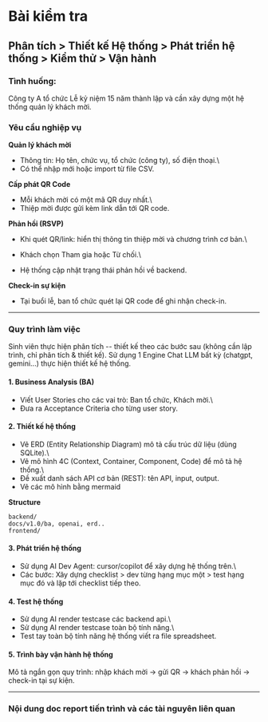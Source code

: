 # Bài kiểm tra

## Phân tích \> Thiết kế Hệ thống \> Phát triển hệ thống \> Kiểm thử \> Vận hành

### Tình huống:

Công ty A tổ chức Lễ kỷ niệm 15 năm thành lập và cần xây dựng một hệ
thống quản lý khách mời.

### Yêu cầu nghiệp vụ

**Quản lý khách mời**

-   Thông tin: Họ tên, chức vụ, tổ chức (công ty), số điện thoại.\
-   Có thể nhập mới hoặc import từ file CSV.

**Cấp phát QR Code**

-   Mỗi khách mời có một mã QR duy nhất.\
-   Thiệp mời được gửi kèm link dẫn tới QR code.

**Phản hồi (RSVP)**

-   Khi quét QR/link: hiển thị thông tin thiệp mời và chương trình cơ
    bản.\

-   Khách chọn Tham gia hoặc Từ chối.\
-   Hệ thống cập nhật trạng thái phản hồi về backend.


**Check-in sự kiện**

-   Tại buổi lễ, ban tổ chức quét lại QR code để ghi nhận check-in.


------------------------------------------------------------------------

### Quy trình làm việc

Sinh viên thực hiện phân tích -- thiết kế theo các bước sau (không cần
lập trình, chỉ phân tích & thiết kế). Sử dụng 1 Engine Chat LLM bất kỳ
(chatgpt, gemini...) thực hiện thiết kế hệ thống.

#### 1. Business Analysis (BA)

-   Viết User Stories cho các vai trò: Ban tổ chức, Khách mời.\
-   Đưa ra Acceptance Criteria cho từng user story.

#### 2. Thiết kế hệ thống


-   Vẽ ERD (Entity Relationship Diagram) mô tả cấu trúc dữ liệu (dùng
    SQLite).\
-   Vẽ mô hình 4C (Context, Container, Component, Code) để mô tả hệ
    thống.\
-   Đề xuất danh sách API cơ bản (REST): tên API, input, output.
-   Vẽ các mô hình bằng mermaid

**Structure**


    backend/
    docs/v1.0/ba, openai, erd..
    frontend/

#### 3. Phát triển hệ thống

-   Sử dụng AI Dev Agent: cursor/copilot để xây dựng hệ thống trên.\
-   Các bước: Xây dựng checklist \> dev từng hạng mục một \> test hạng
    mục đó và lặp tới checklist tiếp theo.

#### 4. Test hệ thống

-   Sử dụng AI render testcase các backend api.\
-   Sử dụng AI render testcase toàn bộ tính năng.\
-   Test tay toàn bộ tính năng hệ thống viết ra file spreadsheet.


#### 5. Trình bày vận hành hệ thống

Mô tả ngắn gọn quy trình: nhập khách mời → gửi QR → khách phản hồi →
check-in tại sự kiện.

------------------------------------------------------------------------

### Nội dung doc report tiến trình và các tài nguyên liên quan

